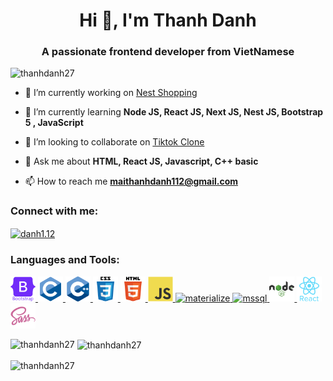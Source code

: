 <h1 align="center">Hi 👋, I'm Thanh Danh</h1>
<h3 align="center">A passionate frontend developer from VietNamese</h3>
<p align="left"> <img src="https://komarev.com/ghpvc/?username=thanhdanh27&label=Profile%20views&color=0e75b6&style=flat" alt="thanhdanh27" /> </p>

- 🔭 I’m currently working on [Nest Shopping](https://github.com/thanhdanh27/Nest-Shopping)

- 🌱 I’m currently learning **Node JS, React JS, Next JS, Nest JS, Bootstrap 5 , JavaScript**

- 👯 I’m looking to collaborate on [Tiktok Clone](https://github.com/thanhdanh27/tiktok)

- 💬 Ask me about **HTML, React JS, Javascript, C++ basic**

- 📫 How to reach me **maithanhdanh112@gmail.com**

<h3 align="left">Connect with me:</h3>
<p align="left">
<a href="https://fb.com/danh1.12" target="blank"><img align="center" src="https://raw.githubusercontent.com/rahuldkjain/github-profile-readme-generator/master/src/images/icons/Social/facebook.svg" alt="danh1.12" height="30" width="40" /></a>
</p>

<h3 align="left">Languages and Tools:</h3>
<p align="left"> <a href="https://getbootstrap.com" target="_blank" rel="noreferrer"> <img src="https://raw.githubusercontent.com/devicons/devicon/master/icons/bootstrap/bootstrap-plain-wordmark.svg" alt="bootstrap" width="40" height="40"/> </a> <a href="https://www.cprogramming.com/" target="_blank" rel="noreferrer"> <img src="https://raw.githubusercontent.com/devicons/devicon/master/icons/c/c-original.svg" alt="c" width="40" height="40"/> </a> <a href="https://www.w3schools.com/cpp/" target="_blank" rel="noreferrer"> <img src="https://raw.githubusercontent.com/devicons/devicon/master/icons/cplusplus/cplusplus-original.svg" alt="cplusplus" width="40" height="40"/> </a> <a href="https://www.w3schools.com/css/" target="_blank" rel="noreferrer"> <img src="https://raw.githubusercontent.com/devicons/devicon/master/icons/css3/css3-original-wordmark.svg" alt="css3" width="40" height="40"/> </a> <a href="https://www.w3.org/html/" target="_blank" rel="noreferrer"> <img src="https://raw.githubusercontent.com/devicons/devicon/master/icons/html5/html5-original-wordmark.svg" alt="html5" width="40" height="40"/> </a> <a href="https://developer.mozilla.org/en-US/docs/Web/JavaScript" target="_blank" rel="noreferrer"> <img src="https://raw.githubusercontent.com/devicons/devicon/master/icons/javascript/javascript-original.svg" alt="javascript" width="40" height="40"/> </a> <a href="https://materializecss.com/" target="_blank" rel="noreferrer"> <img src="https://raw.githubusercontent.com/prplx/svg-logos/5585531d45d294869c4eaab4d7cf2e9c167710a9/svg/materialize.svg" alt="materialize" width="40" height="40"/> </a> <a href="https://www.microsoft.com/en-us/sql-server" target="_blank" rel="noreferrer"> <img src="https://www.svgrepo.com/show/303229/microsoft-sql-server-logo.svg" alt="mssql" width="40" height="40"/> </a> <a href="https://nodejs.org" target="_blank" rel="noreferrer"> <img src="https://raw.githubusercontent.com/devicons/devicon/master/icons/nodejs/nodejs-original-wordmark.svg" alt="nodejs" width="40" height="40"/> </a> <a href="https://reactjs.org/" target="_blank" rel="noreferrer"> <img src="https://raw.githubusercontent.com/devicons/devicon/master/icons/react/react-original-wordmark.svg" alt="react" width="40" height="40"/> </a> <a href="https://sass-lang.com" target="_blank" rel="noreferrer"> <img src="https://raw.githubusercontent.com/devicons/devicon/master/icons/sass/sass-original.svg" alt="sass" width="40" height="40"/> </a> </p>

<p><img align="left" src="https://github-readme-stats.vercel.app/api/top-langs?username=thanhdanh27&show_icons=true&locale=en&layout=compact" alt="thanhdanh27" /></p>

<p>&nbsp;<img align="center" src="https://github-readme-stats.vercel.app/api?username=thanhdanh27&show_icons=true&locale=en" alt="thanhdanh27" /></p>

<p><img align="center" src="https://github-readme-streak-stats.herokuapp.com/?user=thanhdanh27&" alt="thanhdanh27" /></p>
